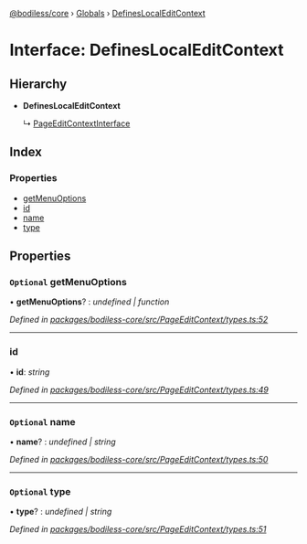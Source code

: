 [@bodiless/core](../README.md) › [Globals](../globals.md) › [DefinesLocalEditContext](defineslocaleditcontext.md)

# Interface: DefinesLocalEditContext

## Hierarchy

* **DefinesLocalEditContext**

  ↳ [PageEditContextInterface](pageeditcontextinterface.md)

## Index

### Properties

* [getMenuOptions](defineslocaleditcontext.md#optional-getmenuoptions)
* [id](defineslocaleditcontext.md#id)
* [name](defineslocaleditcontext.md#optional-name)
* [type](defineslocaleditcontext.md#optional-type)

## Properties

### `Optional` getMenuOptions

• **getMenuOptions**? : *undefined | function*

*Defined in [packages/bodiless-core/src/PageEditContext/types.ts:52](https://github.com/johnsonandjohnson/Bodiless-JS/blob/5e073e2b/packages/bodiless-core/src/PageEditContext/types.ts#L52)*

___

###  id

• **id**: *string*

*Defined in [packages/bodiless-core/src/PageEditContext/types.ts:49](https://github.com/johnsonandjohnson/Bodiless-JS/blob/5e073e2b/packages/bodiless-core/src/PageEditContext/types.ts#L49)*

___

### `Optional` name

• **name**? : *undefined | string*

*Defined in [packages/bodiless-core/src/PageEditContext/types.ts:50](https://github.com/johnsonandjohnson/Bodiless-JS/blob/5e073e2b/packages/bodiless-core/src/PageEditContext/types.ts#L50)*

___

### `Optional` type

• **type**? : *undefined | string*

*Defined in [packages/bodiless-core/src/PageEditContext/types.ts:51](https://github.com/johnsonandjohnson/Bodiless-JS/blob/5e073e2b/packages/bodiless-core/src/PageEditContext/types.ts#L51)*

